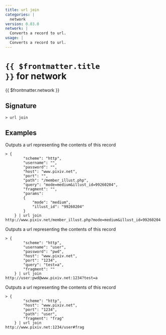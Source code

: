 ```yaml
---
title: url join
categories: |
  network
version: 0.83.0
network: |
  Converts a record to url.
usage: |
  Converts a record to url.
---
```


# <code>{{ $frontmatter.title }}</code> for network

<div class='command-title'>{{ $frontmatter.network }}</div>

## Signature

```> url join ```

## Examples

Outputs a url representing the contents of this record
```shell
> {
        "scheme": "http",
        "username": "",
        "password": "",
        "host": "www.pixiv.net",
        "port": "",
        "path": "/member_illust.php",
        "query": "mode=medium&illust_id=99260204",
        "fragment": "",
        "params":
        {
            "mode": "medium",
            "illust_id": "99260204"
        }
    } | url join
http://www.pixiv.net/member_illust.php?mode=medium&illust_id=99260204
```

Outputs a url representing the contents of this record
```shell
> {
        "scheme": "http",
        "username": "user",
        "password": "pwd",
        "host": "www.pixiv.net",
        "port": "1234",
        "query": "test=a",
        "fragment": ""
    } | url join
http://user:pwd@www.pixiv.net:1234?test=a
```

Outputs a url representing the contents of this record
```shell
> {
        "scheme": "http",
        "host": "www.pixiv.net",
        "port": "1234",
        "path": "user",
        "fragment": "frag"
    } | url join
http://www.pixiv.net:1234/user#frag
```
